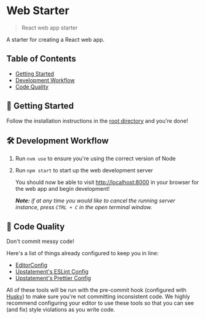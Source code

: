 # Web Starter

> React web app starter

A starter for creating a React web app.

## Table of Contents

- [Getting Started](#-getting-started)
- [Development Workflow](#-development-workflow)
- [Code Quality](#-code-quality)

## 🚀 Getting Started

Follow the installation instructions in the [root directory](../README.md#installation) and you're done!

## 🛠 Development Workflow

1. Run `nvm use` to ensure you're using the correct version of Node

2. Run `npm start` to start up the web development server

   You should now be able to visit [http://localhost:8000](http://localhost:8000) in your browser for the web app and begin development!

   _**Note:** if at any time you would like to cancel the running server instance, press `CTRL + C` in the open terminal window._

## 🙅 Code Quality

Don't commit messy code!

Here's a list of things already configured to keep you in line:

- [EditorConfig](https://editorconfig.org/)
- [Upstatement's ESLint Config](https://github.com/Upstatement/eslint-config)
- [Upstatement's Prettier Config](https://github.com/Upstatement/prettier-config)

All of these tools will be run with the pre-commit hook (configured with [Husky](https://github.com/typicode/husky)) to make sure you're not committing inconsistent code. We highly recommend configuring your editor to use these tools so that you can see (and fix) style violations as you write code.

